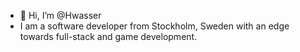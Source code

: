 - 👋 Hi, I’m @Hwasser
- I am a software developer from Stockholm, Sweden with an edge towards full-stack and game development.

<!---
Hwasser/Hwasser is a ✨ special ✨ repository because its `README.md` (this file) appears on your GitHub profile.
You can click the Preview link to take a look at your changes.
--->
